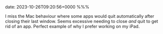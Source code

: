 date: 2023-10-26T09:20:56+0000
%%%

I miss the Mac behaviour where some apps would quit automatically after closing their last window. Seems excessive needing to close *and* quit to get rid of an app. Perfect example of why I prefer working on my iPad.
